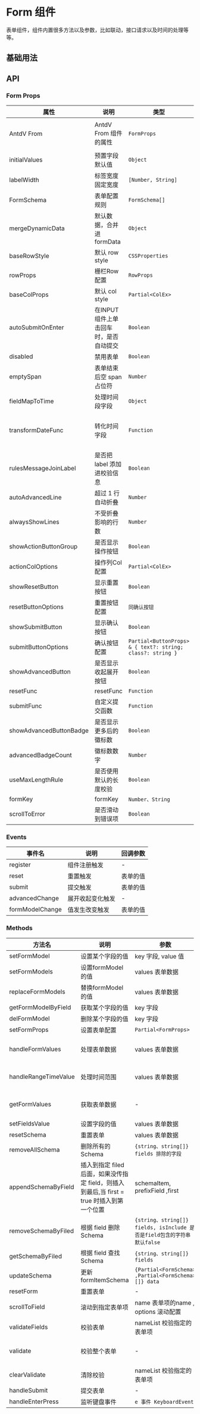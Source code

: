 # Form 组件

表单组件，组件内置很多方法以及参数，比如联动，接口请求以及时间的处理等等。

## 基础用法

<demo vue="ui/form/basic.vue" />

## API

### Form Props

| 属性                    | 说明                                  | 类型                                                       | 默认值                                                                     |
| ----------------------- | ------------------------------------- | ---------------------------------------------------------- | -------------------------------------------------------------------------- |
| AntdV From              | AntdV From 组件的属性                 | `FormProps`                                                | `{ labelAlign: 'right', layout: 'horizontal', colon: false }`              |
| initialValues           | 预置字段默认值                        | `Object`                                                   | `{}`                                                                       |
| labelWidth              | 标签宽度 固定宽度                     | `[Number, String]`                                         | `100`                                                                      |
| FormSchema              | 表单配置规则                          | `FormSchema[]`                                             | `[]`                                                                       |
| mergeDynamicData        | 默认数据，合并进 formData             | `Object`                                                   | `null`                                                                     |
| baseRowStyle            | 默认 row style                        | `CSSProperties`                                            | `null`                                                                     |
| rowProps                | 栅栏Row配置                           | `RowProps`                                                 | `null`                                                                     |
| baseColProps            | 默认 col style                        | `Partial<ColEx>`                                           | `{ span: 6 }`                                                              |
| autoSubmitOnEnter       | 在INPUT组件上单击回车时，是否自动提交 | `Boolean`                                                  | `true`                                                                     |
| disabled                | 禁用表单                              | `Boolean`                                                  | `false`                                                                    |
| emptySpan               | 表单结束后空 span 占位符              | `Number`                                                   | `0`                                                                        |
| fieldMapToTime          | 处理时间段字段                        | `Object`                                                   | `null`                                                                     |
| transformDateFunc       | 转化时间字段                          | `Function`                                                 | `(date: any) => { return date?.format?.('YYYY-MM-DD HH:mm:ss') ?? date; }` |
| rulesMessageJoinLabel   | 是否把 label 添加进校验信息           | `Boolean`                                                  | `true`                                                                     |
| autoAdvancedLine        | 超过 1 行自动折叠                     | `Number`                                                   | `1`                                                                        |
| alwaysShowLines         | 不受折叠影响的行数                    | `Number`                                                   | `1`                                                                        |
| showActionButtonGroup   | 是否显示操作按钮                      | `Boolean`                                                  | `true`                                                                     |
| actionColOptions        | 操作列Col配置                         | `Partial<ColEx>`                                           | `null`                                                                     |
| showResetButton         | 显示重置按钮                          | `Boolean`                                                  | `true`                                                                     |
| resetButtonOptions      | 重置按钮配置                          | `同确认按钮`                                               | `null`                                                                     |
| showSubmitButton        | 显示确认按钮                          | `Boolean`                                                  | `true`                                                                     |
| submitButtonOptions     | 确认按钮配置                          | `Partial<ButtonProps> & { text?: string; class?: string }` | `null`                                                                     |
| showAdvancedButton      | 是否显示收起展开按钮                  | `Boolean`                                                  | `false`                                                                    |
| resetFunc               | resetFunc                             | `Function`                                                 | `null`                                                                     |
| submitFunc              | 自定义提交函数                        | `Function`                                                 | `null`                                                                     |
| showAdvancedButtonBadge | 是否显示更多后的 徽标数               | `Boolean`                                                  | `false`                                                                    |
| advancedBadgeCount      | 徽标数数字                            | `Number`                                                   | `0`                                                                        |
| useMaxLengthRule        | 是否使用默认的长度校验                | `Boolean`                                                  | `true`                                                                     |
| formKey                 | formKey                               | `Number、String`                                           | `formKey`                                                                  |
| scrollToError           | 是否滑动到错误项                      | `Boolean`                                                  | `false`                                                                    |

### Events

| 事件名          | 说明             | 回调参数 |
| --------------- | ---------------- | -------- |
| register        | 组件注册触发     | -        |
| reset           | 重置触发         | 表单的值 |
| submit          | 提交触发         | 表单的值 |
| advancedChange  | 展开收起变化触发 | -        |
| formModelChange | 值发生改变触发   | 表单的值 |

### Methods

| 方法名               | 说明                                                                                       | 参数                                                                     | 返回值          |
| -------------------- | ------------------------------------------------------------------------------------------ | ------------------------------------------------------------------------ | --------------- |
| setFormModel         | 设置某个字段的值                                                                           | key 字段, value 值                                                       | -               |
| setFormModels        | 设置formModel的值                                                                          | values 表单数据                                                          | -               |
| replaceFormModels    | 替换formModel的值                                                                          | values 表单数据                                                          | -               |
| getFormModelByField  | 获取某个字段的值                                                                           | key 字段                                                                 | value           |
| delFormModel         | 删除某个字段的值                                                                           | key 字段                                                                 | `boolean`       |
| setFormProps         | 设置表单配置                                                                               | `Partial<FormProps>`                                                     | -               |
| handleFormValues     | 处理表单数据                                                                               | values 表单数据                                                          | values 表单数据 |
| handleRangeTimeValue | 处理时间范围                                                                               | values 表单数据                                                          | values 表单数据 |
| getFormValues        | 获取表单数据                                                                               | -                                                                        | values 表单数据 |
| setFieldsValue       | 设置字段的值                                                                               | values 表单数据                                                          | -               |
| resetSchema          | 重置表单                                                                                   | values 表单数据                                                          | -               |
| removeAllSchema      | 删除所有的 Schema                                                                          | `{string、string[]} fields 排除的字段`                                   | -               |
| appendSchemaByField  | 插入到指定 filed 后面，如果没传指定 field，则插入到最后,当 first = true 时插入到第一个位置 | schemaItem, prefixField ,first                                           | -               |
| removeSchemaByFiled  | 根据 field 删除 Schema                                                                     | `{string、string[]} fields, isInclude 是否是field包含的字符串 默认false` | `boolean`       |
| getSchemaByFiled     | 根据 field 查找 Schema                                                                     | `{string、string[]} fields`                                              | -               |
| updateSchema         | 更新formItemSchema                                                                         | `{Partial<FormSchema> ,Partial<FormSchema>[]} data`                      | -               |
| resetForm            | 重置表单                                                                                   | -                                                                        | -               |
| scrollToField        | 滚动到指定表单项                                                                           | name 表单项的name , options 滚动配置                                     | -               |
| validateFields       | 校验表单                                                                                   | nameList 校验指定的表单项                                                | -               |
| validate             | 校验整个表单                                                                               | -                                                                        | values 表单数据 |
| clearValidate        | 清除校验                                                                                   | nameList 校验指定的表单项                                                | -               |
| handleSubmit         | 提交表单                                                                                   | -                                                                        | `Promise`       |
| handleEnterPress     | 监听键盘事件                                                                               | `e 事件 KeyboardEvent`                                                   | -               |
